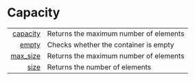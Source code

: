 # Capacity

|||
| ---:| --- |
| [capacity](capacity/capacity.md) | Returns the maximum number of elements |
| [empty](capacity/empty.md) | Checks whether the container is empty |
| [max_size](capacity/max_size.md) | Returns the maximum number of elements |
| [size](capacity/size.md) | Returns the number of elements |
